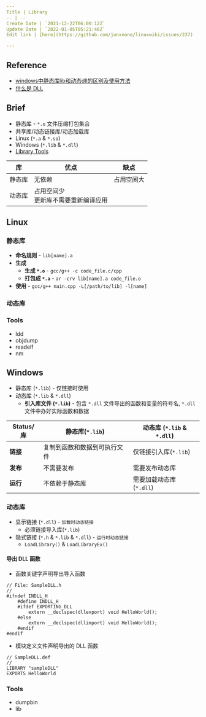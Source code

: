 ```yaml
---
Title | Library
-- | --
Create Date | `2021-12-22T06:00:12Z`
Update Date | `2022-01-05T05:21:46Z`
Edit link | [here](https://github.com/junxnone/linuxwiki/issues/237)

---
```

## Reference
- [windows中静态库lib和动态dll的区别及使用方法](https://blog.csdn.net/dxzysk/article/details/66477147)
- [什么是 DLL](https://docs.microsoft.com/zh-cn/troubleshoot/windows-client/deployment/dynamic-link-library)

## Brief
- 静态库 - `*.o` 文件压缩打包集合
- 共享库/动态链接库/动态加载库
- Linux (`*.a` & `*.so`)
- Windows (`*.lib` & `*.dll`)
- [Library Tools](/Library_Tools)


库 | 优点 | 缺点
-- | -- | --
静态库 | 无依赖 | 占用空间大 
动态库 | 占用空间少 <br> 更新库不需要重新编译应用

## Linux

### 静态库
- **命名规则** - `lib[name].a`
- **生成**
  - **生成 `*.o`** - `gcc/g++ -c code_file.c/cpp`
  - **打包成 `*.a`** - `ar -crv lib[name].a code_file.o`
- **使用** - `gcc/g++ main.cpp -L[/path/to/lib] -l[name]`



### 动态库
### Tools
- ldd
- objdump
- readelf
- nm

## Windows
- 静态库 (`*.lib`)  - 仅链接时使用
- 动态库 (`*.lib` & `*.dll`)
  -  **引入库文件 (`*.lib`)** - 包含 `*.dll` 文件导出的函数和变量的符号名, `*.dll` 文件中办好实际函数和数据


Status/库 | 静态库(`*.lib`) | 动态库 (`*.lib` & `*.dll`)
-- | -- | --
**链接** | 复制到函数和数据到可执行文件 | 仅链接引入库(`*.lib`)
**发布** | 不需要发布 | 需要发布动态库
**运行** | 不依赖于静态库 |  需要加载动态库 (`*.dll`)


### 动态库
- 显示链接 (`*.dll`) - `加载时动态链接`
  - 必须链接导入库(`*.lib`)
- 隐式链接 (`*.h` & `*.lib` & `*.dll`) - `运行时动态链接`
  - `LoadLibrary()` & `LoadLibraryEx()`

#### 导出 DLL 函数
- 函数关键字声明导出导入函数

```
// File: SampleDLL.h
//
#ifndef INDLL_H
    #define INDLL_H
    #ifdef EXPORTING_DLL
        extern __declspec(dllexport) void HelloWorld();
    #else
        extern __declspec(dllimport) void HelloWorld();
    #endif
#endif
```

- 模块定义文件声明导出的 DLL 函数
```
// SampleDLL.def
//
LIBRARY "sampleDLL"
EXPORTS HelloWorld
```


### Tools

- dumpbin 
- lib
